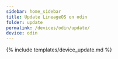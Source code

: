 ```yaml
---
sidebar: home_sidebar
title: Update LineageOS on odin
folder: update
permalink: /devices/odin/update/
device: odin
---
```

{% include templates/device_update.md %}
